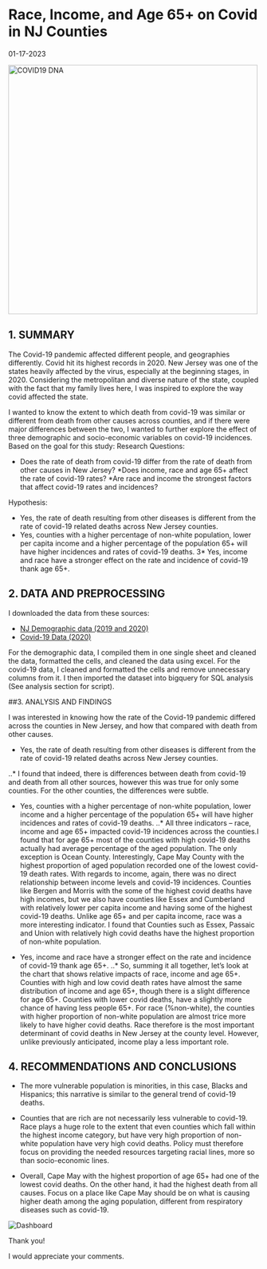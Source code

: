 Race, Income, and Age 65+ on Covid in NJ Counties
================

01-17-2023



<img width="500" alt="COVID19 DNA" src="https://user-images.githubusercontent.com/121705109/213087473-4c1ea1f6-ba7f-4188-b9ad-b58195944d79.jpg">




## 1. SUMMARY

The Covid-19 pandemic affected different people, and geographies differently. Covid hit its highest records in 2020. New Jersey was one of the states heavily affected by the virus, especially at the beginning stages, in 2020. Considering the metropolitan and diverse nature of the state, coupled with the fact that my family lives here, I was inspired to explore the way covid affected the state. 

I wanted to know the extent to which death from covid-19 was similar or different from death from other causes across counties, and if there were major differences between the two, I wanted to further explore the effect of three demographic and socio-economic variables on covid-19 incidences. Based on the goal for this study: 
Research Questions: 

* Does the rate of death from covid-19 differ from the rate of death from other causes in New Jersey?
*Does income, race and age 65+ affect the rate of covid-19 rates?
*Are race and income the strongest factors that affect covid-19 rates and incidences? 
   
Hypothesis:
* Yes, the rate of death resulting from other diseases is different from the rate of covid-19 related deaths across New Jersey counties. 
* Yes, counties with a higher percentage of non-white population, lower per capita income and a higher percentage of the population 65+ will have higher incidences and rates of covid-19 deaths. 
3* Yes, income and race have a stronger effect on the rate and incidence of covid-19 thank age 65+.


## 2. DATA AND PREPROCESSING 
I downloaded the data from these sources:
* [NJ Demographic data (2019 and 2020)](https://rutgers.app.box.com/s/wonyb2q2rriocqo0o628f8vdtpw8ha6d)
* [Covid-19 Data (2020)](https://data.cdc.gov/NCHS/Provisional-COVID-19-Death-Counts-in-the-United-St/kn79-hsxy/data)

 

For the demographic data, I compiled them in one single sheet and cleaned the data, formatted the cells, and cleaned the data using excel.
For the covid-19 data, I cleaned and formatted the cells and remove unnecessary columns from it. I then imported the dataset into bigquery for SQL analysis (See analysis section for script).

##3. ANALYSIS AND FINDINGS

I was interested in knowing how the rate of the Covid-19 pandemic differed across the counties in New Jersey, and how that compared with death from other causes. 

* Yes, the rate of death resulting from other diseases is different from the rate of covid-19 related deaths across New Jersey counties. 

..* I found that indeed, there is differences between death from covid-19 and death from all other sources, however this was true for only some counties. For the other counties, the differences were subtle.

* Yes, counties with a higher percentage of non-white population, lower income and a higher percentage of the population 65+ will have higher incidences and rates of covid-19 deaths. 
..* All three indicators – race, income and age 65+ impacted covid-19 incidences across the counties.I found that for age 65+ most of the counties with high covid-19 deaths actually had average percentage of the aged population. The only exception is Ocean County. Interestingly, Cape May County with the highest proportion of aged population recorded one of the lowest covid-19 death rates. 
With regards to income, again, there was no direct relationship between income levels and covid-19 incidences. Counties like Bergen and Morris with the some of the highest covid deaths have high incomes, but we also have counties like Essex and Cumberland with relatively lower per capita income and having some of the highest covid-19 deaths. 
Unlike age 65+ and per capita income, race was a more interesting indicator. I found that Counties such as Essex, Passaic and Union with relatively high covid deaths have the highest proportion of non-white population. 

* Yes, income and race have a stronger effect on the rate and incidence of covid-19 thank age 65+.
..* So, summing it all together, let’s look at the chart that shows relative impacts of race, income and age 65+. Counties with high and low covid death rates have almost the same distribution of income and age 65+, though there is a slight difference for age 65+. Counties with lower covid deaths, have a slightly more chance of having less people 65+. For race (%non-white), the counties with higher proportion of non-white population are almost trice more likely to have higher covid deaths.  Race therefore is the most important determinant of covid deaths in New Jersey at the county level. However, unlike previously anticipated, income play a less important role. 

## 4. RECOMMENDATIONS AND CONCLUSIONS
* The more vulnerable population is minorities, in this case, Blacks and Hispanics; this narrative is similar to the general trend of covid-19 deaths.

* Counties that are rich are not necessarily less vulnerable to covid-19. Race plays a huge role to the extent that even counties which fall within the highest income category, but have very high proportion of non-white population have very high covid deaths. Policy must therefore focus on providing the needed resources targeting racial lines, more so than socio-economic lines. 

* Overall, Cape May with the highest proportion of age 65+ had one of the lowest covid deaths. On the other hand, it had the highest death from all causes. Focus on a place like Cape May should be on what is causing higher death among the aging population, different from respiratory diseases such as covid-19.


![Dashboard](https://user-images.githubusercontent.com/121705109/213087256-f6f9eb9b-7d58-4a72-aba0-7d756d3a72b3.png)


Thank you!

I would appreciate your comments. 


